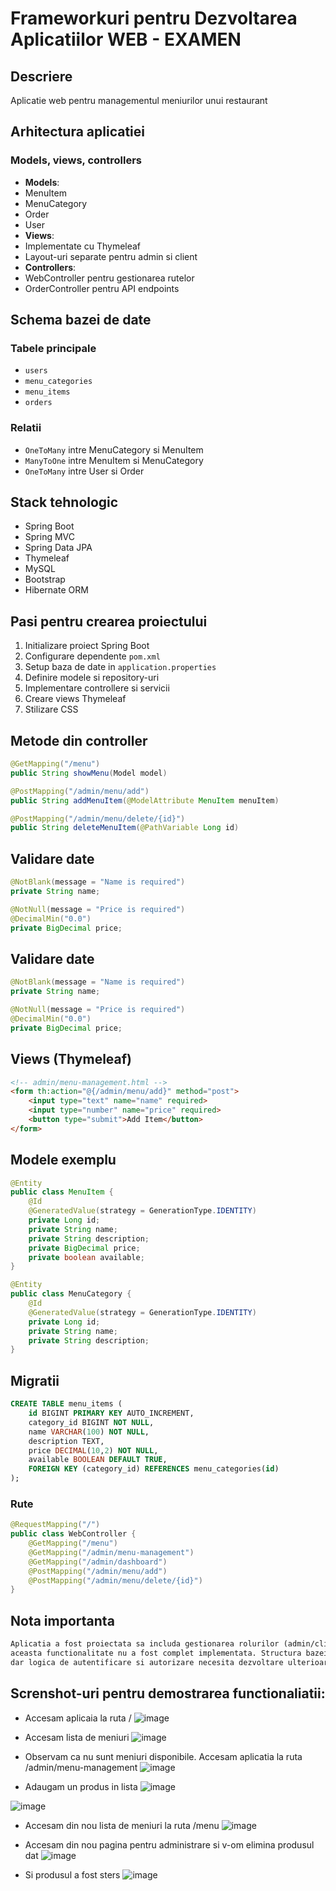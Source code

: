 # Frameworkuri pentru Dezvoltarea Aplicatiilor WEB - EXAMEN

## Descriere
Aplicatie web pentru managementul meniurilor unui restaurant

## Arhitectura aplicatiei
### Models, views, controllers
* **Models**: 
 * MenuItem
 * MenuCategory
 * Order
 * User
* **Views**: 
 * Implementate cu Thymeleaf
 * Layout-uri separate pentru admin si client
* **Controllers**: 
 * WebController pentru gestionarea rutelor
 * OrderController pentru API endpoints

## Schema bazei de date
### Tabele principale
* `users`
* `menu_categories`
* `menu_items`
* `orders`

### Relatii
* `OneToMany` intre MenuCategory si MenuItem
* `ManyToOne` intre MenuItem si MenuCategory
* `OneToMany` intre User si Order

## Stack tehnologic
* Spring Boot
* Spring MVC
* Spring Data JPA
* Thymeleaf
* MySQL
* Bootstrap 
* Hibernate ORM

## Pasi pentru crearea proiectului
1. Initializare proiect Spring Boot
2. Configurare dependente `pom.xml`
3. Setup baza de date in `application.properties`
4. Definire modele si repository-uri
5. Implementare controllere si servicii
6. Creare views Thymeleaf
7. Stilizare CSS

## Metode din controller
```java
@GetMapping("/menu")
public String showMenu(Model model)

@PostMapping("/admin/menu/add")
public String addMenuItem(@ModelAttribute MenuItem menuItem)

@PostMapping("/admin/menu/delete/{id}")
public String deleteMenuItem(@PathVariable Long id)
```

## Validare date
```java
@NotBlank(message = "Name is required")
private String name;

@NotNull(message = "Price is required")
@DecimalMin("0.0")
private BigDecimal price;
```

## Validare date
```java
@NotBlank(message = "Name is required")
private String name;

@NotNull(message = "Price is required")
@DecimalMin("0.0")
private BigDecimal price;
```

## Views (Thymeleaf)
```html
<!-- admin/menu-management.html -->
<form th:action="@{/admin/menu/add}" method="post">
    <input type="text" name="name" required>
    <input type="number" name="price" required>
    <button type="submit">Add Item</button>
</form>
```

## Modele exemplu
```java
@Entity
public class MenuItem {
    @Id
    @GeneratedValue(strategy = GenerationType.IDENTITY)
    private Long id;
    private String name;
    private String description;
    private BigDecimal price;
    private boolean available;
}

@Entity
public class MenuCategory {
    @Id
    @GeneratedValue(strategy = GenerationType.IDENTITY)
    private Long id;
    private String name;
    private String description;
}
```
## Migratii
```sql
CREATE TABLE menu_items (
    id BIGINT PRIMARY KEY AUTO_INCREMENT,
    category_id BIGINT NOT NULL,
    name VARCHAR(100) NOT NULL,
    description TEXT,
    price DECIMAL(10,2) NOT NULL,
    available BOOLEAN DEFAULT TRUE,
    FOREIGN KEY (category_id) REFERENCES menu_categories(id)
);
```

### Rute
```java
@RequestMapping("/")
public class WebController {
    @GetMapping("/menu")
    @GetMapping("/admin/menu-management")
    @GetMapping("/admin/dashboard")
    @PostMapping("/admin/menu/add")
    @PostMapping("/admin/menu/delete/{id}")
}
```

## Nota importanta
```txt
Aplicatia a fost proiectata sa includa gestionarea rolurilor (admin/client), insa din cauza constrangerilor de timp,
aceasta functionalitate nu a fost complet implementata. Structura bazei de date si modelele suporta aceasta functionalitate,
dar logica de autentificare si autorizare necesita dezvoltare ulterioara.
```

## Screnshot-uri pentru demostrarea functionaliatii:

- Accesam aplicaia la ruta /
![image](https://github.com/user-attachments/assets/cac0ca91-cd9b-4f68-a06b-6c856aab8308)

- Accesam lista de meniuri
![image](https://github.com/user-attachments/assets/1d7eb767-2f5e-4d5e-9913-470d8287bbed)

- Observam ca nu sunt meniuri disponibile. Accesam aplicatia la ruta /admin/menu-management
![image](https://github.com/user-attachments/assets/42ea843d-f7d1-495e-a2fd-4fb65df1c299)

- Adaugam un produs in lista
![image](https://github.com/user-attachments/assets/37ce40d5-3b84-403c-93c5-ad51f033bb30)

![image](https://github.com/user-attachments/assets/15553b8c-be69-4ec9-a15a-7a976f509d3c)

- Accesam din nou lista de meniuri la ruta /menu
![image](https://github.com/user-attachments/assets/ded0b5b6-ed97-483d-ba81-ee2878e4d641)

- Accesam din nou pagina pentru administrare si v-om elimina produsul dat
![image](https://github.com/user-attachments/assets/02d7fd34-e817-48e6-9ee7-5648c2896b54)

- Si produsul a fost sters
![image](https://github.com/user-attachments/assets/a025cb49-cb0f-4ad1-b475-d64edfd03597)


